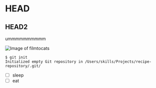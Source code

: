 # HEAD
## HEAD2

ummmmmmmmmm

![Image of filmtocats](https://octodex.github.com/images/filmtocats.png)

```
$ git init
Initialized empty Git repository in /Users/skills/Projects/recipe-repository/.git/
```
- [ ] sleep
- [ ] eat
